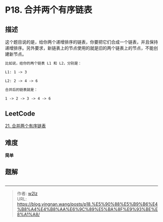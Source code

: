 # P18. 合并两个有序链表


<!--more-->

## 描述

这个题目说的是，给你两个递增排序的链表，你要把它们合成一个链表，并且保持递增排序。另外要求，新链表上的节点使用的就是旧的两个链表上的节点，不能创建新节点。

```markdown
比如说，给你的两个链表 L1 和 L2，分别是：

L1: 1 -> 3

L2: 2 -> 4 -> 6

合并后的链表就是：

1 -> 2 -> 3 -> 4 -> 6
```

## LeetCode

[21. 合并两个有序链表](https://leetcode.cn/problems/merge-two-sorted-lists/description/)

## 难度

**简单**

## 题解

```java

```


---

> 作者: [w2lz](https://github.com/w2lz)  
> URL: https://blog.yingnan.wang/posts/p18.%E5%90%88%E5%B9%B6%E4%B8%A4%E4%B8%AA%E6%9C%89%E5%BA%8F%E9%93%BE%E8%A1%A8/  

